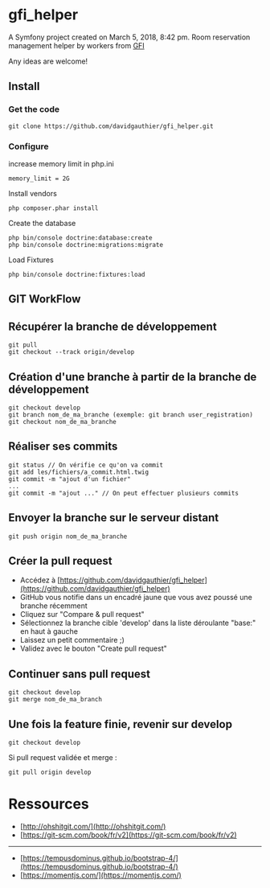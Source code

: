 # gfi_helper

A Symfony project created on March 5, 2018, 8:42 pm.
Room reservation management helper by workers from [GFI](http://gfi.fr)

Any ideas are welcome!

## Install

### Get the code

    git clone https://github.com/davidgauthier/gfi_helper.git

### Configure

increase memory limit in php.ini

    memory_limit = 2G

Install vendors

    php composer.phar install

Create the database

    php bin/console doctrine:database:create
    php bin/console doctrine:migrations:migrate

Load Fixtures

    php bin/console doctrine:fixtures:load



## GIT WorkFlow

## Récupérer la branche de développement

	git pull
	git checkout --track origin/develop

## Création d'une branche à partir de la branche de développement

	git checkout develop
	git branch nom_de_ma_branche (exemple: git branch user_registration)
	git checkout nom_de_ma_branche

## Réaliser ses commits


	git status // On vérifie ce qu'on va commit
	git add les/fichiers/a_commit.html.twig
	git commit -m "ajout d'un fichier"
	...
	git commit -m "ajout ..." // On peut effectuer plusieurs commits

## Envoyer la branche sur le serveur distant

	git push origin nom_de_ma_branche

## Créer la pull request

- Accédez à [https://github.com/davidgauthier/gfi_helper](https://github.com/davidgauthier/gfi_helper)
- GitHub vous notifie dans un encadré jaune que vous avez poussé une branche récemment
- Cliquez sur "Compare & pull request"
- Sélectionnez la branche cible 'develop' dans la liste déroulante "base:" en haut à gauche
- Laissez un petit commentaire ;)
- Validez avec le bouton "Create pull request"

## Continuer sans pull request

	git checkout develop
	git merge nom_de_ma_branch

## Une fois la feature finie, revenir sur develop

	git checkout develop

Si pull request validée et merge :

	git pull origin develop

# Ressources
- [http://ohshitgit.com/](http://ohshitgit.com/)
- [https://git-scm.com/book/fr/v2](https://git-scm.com/book/fr/v2)
---
- [https://tempusdominus.github.io/bootstrap-4/](https://tempusdominus.github.io/bootstrap-4/)
- [https://momentjs.com/](https://momentjs.com/)

